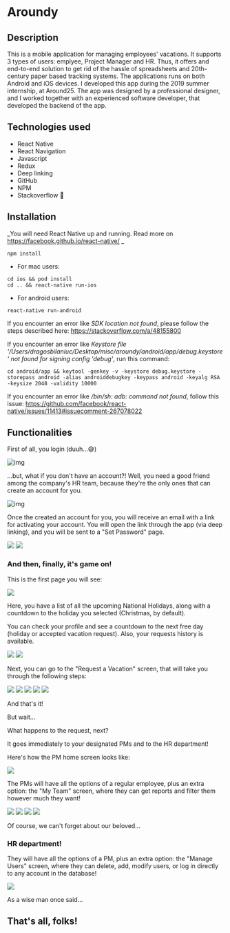 # Aroundy

## Description

This is a mobile application for managing employees' vacations. It supports 3 types of users: emplyee, Project Manager and HR. Thus, it offers and end-to-end solution to get rid of the hassle of spreadsheets and 20th-century paper based tracking systems. The applications runs on both Android and iOS devices.
I developed this app during the 2019 summer internship, at Around25. The app was designed by a professional designer, and I worked together with an experienced software developer, that developed the backend of the app.

## Technologies used
* React Native
* React Navigation
* Javascript
* Redux
* Deep linking
* GitHub
* NPM
* Stackoverflow 😬

## Installation
_You will need React Native up and running. Read more on https://facebook.github.io/react-native/ _

```
npm install
```

* For mac users:
```
cd ios && pod install
cd .. && react-native run-ios
```

* For android users:
```
react-native run-android
```

If you encounter an error like _SDK location not found_, please follow the steps described here: https://stackoverflow.com/a/48155800

If you encounter an error like _Keystore file '/Users/dragosbilaniuc/Desktop/misc/aroundy/android/app/debug.keystore' not found for signing config 'debug'_, run this command: 
```
cd android/app && keytool -genkey -v -keystore debug.keystore -storepass android -alias androiddebugkey -keypass android -keyalg RSA -keysize 2048 -validity 10000
```

If you encounter an error like _/bin/sh: adb: command not found_, follow this issue: https://github.com/facebook/react-native/issues/11413#issuecomment-267078022

## Functionalities

First of all, you login (duuh...😅)

![img](https://github.com/dragosbln/aroundy/blob/master/screenshots/Screenshot%202019-10-01%20at%2013.19.09.png)

...but, what if you don't have an account?!
Well, you need a good friend among the company's HR team, because they're the only ones that can create an account for you.

![img](https://github.com/dragosbln/aroundy/blob/master/screenshots/Screenshot%202019-10-01%20at%2013.20.00.png)

Once the created an account for you, you will receive an email with a link for activating your account. You will open the link through the app (via deep linking), and you will be sent to a "Set Password" page.

![](https://github.com/dragosbln/aroundy/blob/master/screenshots/Screenshot%202019-10-01%20at%2013.50.16.png) ![](https://github.com/dragosbln/aroundy/blob/master/screenshots/Screenshot%202019-10-01%20at%2013.52.55.png)

### And then, finally, it's game on!

This is the first page you will see: 

![](https://github.com/dragosbln/aroundy/blob/master/screenshots/Screenshot%202019-10-01%20at%2013.56.46.png)

Here, you have a list of all the upcoming National Holidays, along with a countdown to the holiday you selected (Christmas, by default).

You can check your profile and see a countdown to the next free day (holiday or accepted vacation request). Also, your requests history is available.


![](https://github.com/dragosbln/aroundy/blob/master/screenshots/Screenshot%202019-10-01%20at%2014.01.25.png) ![](https://github.com/dragosbln/aroundy/blob/master/screenshots/Screenshot%202019-10-01%20at%2014.01.34.png)

Next, you can go to the "Request a Vacation" screen, that will take you through the following steps:

![](https://github.com/dragosbln/aroundy/blob/master/screenshots/Screenshot%202019-10-01%20at%2013.57.32.png) ![](https://github.com/dragosbln/aroundy/blob/master/screenshots/Screenshot%202019-10-01%20at%2013.58.36.png) ![](https://github.com/dragosbln/aroundy/blob/master/screenshots/Screenshot%202019-10-01%20at%2013.58.56.png) ![](https://github.com/dragosbln/aroundy/blob/master/screenshots/Screenshot%202019-10-01%20at%2013.59.09.png) ![](https://github.com/dragosbln/aroundy/blob/master/screenshots/Screenshot%202019-10-01%20at%2014.00.15.png)

And that's it!

But wait...

What happens to the request, next?

It goes immediately to your designated PMs and to the HR department!

Here's how the PM home screen looks like:

![](https://github.com/dragosbln/aroundy/blob/master/screenshots/Screenshot%202019-10-01%20at%2016.14.25.png)

The PMs will have all the options of a regular employee, plus an extra option: the "My Team" screen, where they can get reports and filter them however much they want!

![](https://github.com/dragosbln/aroundy/blob/master/screenshots/Screenshot%202019-10-01%20at%2014.01.51.png) ![](https://github.com/dragosbln/aroundy/blob/master/screenshots/Screenshot%202019-10-01%20at%2014.02.32.png) ![](https://github.com/dragosbln/aroundy/blob/master/screenshots/Screenshot%202019-10-01%20at%2014.04.24.png) ![](https://github.com/dragosbln/aroundy/blob/master/screenshots/Screenshot%202019-10-01%20at%2014.04.45.png)

Of course, we can't forget about our beloved...

### HR department!

They will have all the options of a PM, plus an extra option: the "Manage Users" screen, where they can delete, add, modify users, or log in directly to any account in the database!

![](https://github.com/dragosbln/aroundy/blob/master/screenshots/Screenshot%202019-10-01%20at%2014.05.27.png)

As a wise man once said...

## That's all, folks!
